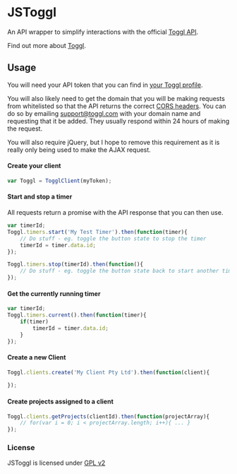 JSToggl
=======

An API wrapper to simplify interactions with the official [Toggl API](https://github.com/toggl/toggl_api_docs).

Find out more about [Toggl](https://toggl.com/).

Usage
-------

You will need your API token that you can find in [your Toggl profile](https://toggl.com/app/profile).

You will also likely need to get the domain that you will be making requests from whitelisted so that the API returns the correct [CORS headers](https://github.com/toggl/toggl_api_docs/blob/master/toggl_api.md#cors). You can do so by emailing [support@toggl.com](mailto:support@toggl.com) with your domain name and requesting that it be added. They usually respond within 24 hours of making the request.

You will also require jQuery, but I hope to remove this requirement as it is really only being used to make the AJAX request.

#### Create your client
```javascript
var Toggl = TogglClient(myToken);
```

#### Start and stop a timer

All requests return a promise with the API response that you can then use.

```javascript
var timerId;
Toggl.timers.start('My Test Timer').then(function(timer){
    // Do stuff - eg. toggle the button state to stop the timer
    timerId = timer.data.id;
});

Toggl.timers.stop(timerId).then(function(){
    // Do stuff - eg. toggle the button state back to start another timer
});
```

#### Get the currently running timer

```javascript
var timerId;
Toggl.timers.current().then(function(timer){
    if(timer)
        timerId = timer.data.id;
    }
});
```

#### Create a new Client

```javascript
Toggl.clients.create('My Client Pty Ltd').then(function(client){
    
});
```

#### Create projects assigned to a client

```javascript
Toggl.clients.getProjects(clientId).then(function(projectArray){
    // for(var i = 0; i < projectArray.length; i++){ ... }
});
```


### License


JSToggl is licensed under [GPL v2](https://github.com/simonwillcock/jstoggl/blob/master/LICENSE.txt)